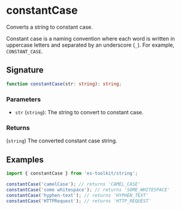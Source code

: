 # constantCase

Converts a string to constant case.

Constant case is a naming convention where each word is written in uppercase letters and separated by an underscore (`_`). For example, `CONSTANT_CASE`.

## Signature

```typescript
function constantCase(str: string): string;
```

### Parameters

- `str` (`string`): The string to convert to constant case.

### Returns

(`string`) The converted constant case string.

## Examples

```typescript
import { constantCase } from 'es-toolkit/string';

constantCase('camelCase'); // returns 'CAMEL_CASE'
constantCase('some whitespace'); // returns 'SOME_WHITESPACE'
constantCase('hyphen-text'); // returns 'HYPHEN_TEXT'
constantCase('HTTPRequest'); // returns 'HTTP_REQUEST'
```
